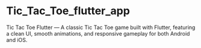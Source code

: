 # Tic_Tac_Toe_flutter_app
Tic Tac Toe Flutter — A classic Tic Tac Toe game built with Flutter, featuring a clean UI, smooth animations, and responsive gameplay for both Android and iOS.
